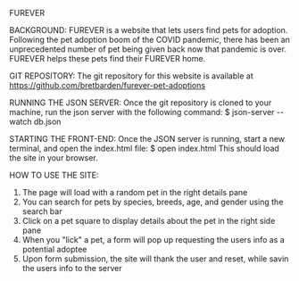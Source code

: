 FUREVER

BACKGROUND:
FUREVER is a website that lets users find pets for adoption. Following the pet adoption boom
of the COVID pandemic, there has been an unprecedented number of pet being given back now 
that pandemic is over. FUREVER helps these pets find their FUREVER home.


GIT REPOSITORY:
The git repository for this website is available at
https://github.com/bretbarden/furever-pet-adoptions

RUNNING THE JSON SERVER:
Once the git repository is cloned to your machine, run the json server with the following command:
    $ json-server --watch db.json

STARTING THE FRONT-END:
Once the JSON server is running, start a new terminal, and open the index.html file:
    $ open index.html
This should load the site in your browser.


HOW TO USE THE SITE:
1. The page will load with a random pet in the right details pane
2. You can search for pets by species, breeds, age, and gender using the search bar
3. Click on a pet square to display details about the pet in the right side pane
4. When you "lick" a pet, a form will pop up requesting the users info as a potential adoptee
5. Upon form submission, the site will thank the user and reset, while savin the users info to the server

